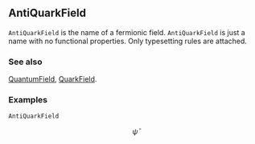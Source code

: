 ## AntiQuarkField

`AntiQuarkField` is the name of a fermionic field. `AntiQuarkField` is just a name with no functional properties. Only typesetting rules are attached.

### See also

[QuantumField](QuantumField), [QuarkField](QuarkField).

### Examples

```mathematica
AntiQuarkField
```

$$\bar{\psi }$$